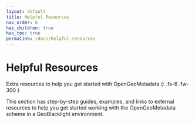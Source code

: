 ```yaml
---
layout: default
title: Helpful Resources
nav_order: 6
has_children: true
has_toc: true
permalink: /docs/helpful-resources
---
```


# Helpful Resources

Extra resources to help you get started with OpenGeoMetadata
{: .fs-6 .fw-300 }

This section has step-by-step guides, examples, and links to external resources to help you get started working with the OpenGeoMetadata scheme in a GeoBlacklight environment.
